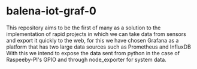 # balena-iot-graf-0
 
This repository aims to be the first of many as a solution to the implementation of rapid projects in which we can take data from sensors and export it quickly to the web, for this we have chosen Grafana as a platform that has two large data sources such as Prometheus and InfluxDB With this we intend to expose the data sent from python in the case of Raspeeby-PI's GPIO and through node_exporter for system data.
